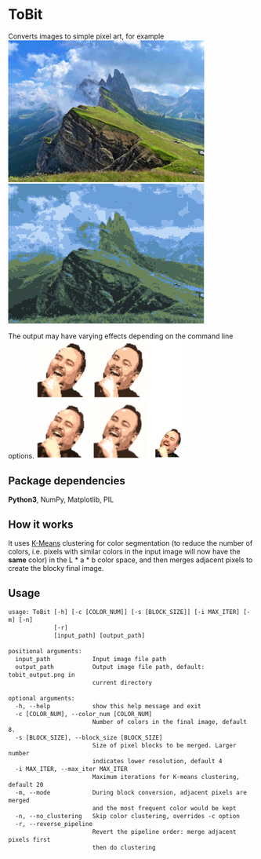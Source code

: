 # ToBit
Converts images to simple pixel art, for example <br>
<a href="url"><img src="https://github.com/luke0321li/ToBit/blob/master/tests/mountain.jpeg?raw=true" width="400"></a>
<a href="url"><img src="https://github.com/luke0321li/ToBit/blob/master/tests/mountain_output_large.png?raw=true" width="400"></a>

The output may have varying effects depending on the command line options.
<a href="url"><img src="https://github.com/luke0321li/ToBit/blob/master/tests/LULsample.png?raw=true" width="300"></a>

## Package dependencies
<b>Python3</b>, NumPy, Matplotlib, PIL

## How it works
It uses <a href="https://en.wikipedia.org/wiki/K-means_clustering">K-Means</a> clustering for color segmentation (to reduce the number of colors, i.e. pixels with similar colors in the input image will now have the <b>same</b> color) in the L * a * b color space, and then merges adjacent pixels to create the blocky final image. 

## Usage 
```
usage: ToBit [-h] [-c [COLOR_NUM]] [-s [BLOCK_SIZE]] [-i MAX_ITER] [-m] [-n]
             [-r]
             [input_path] [output_path]

positional arguments:
  input_path            Input image file path
  output_path           Output image file path, default: tobit_output.png in
                        current directory

optional arguments:
  -h, --help            show this help message and exit
  -c [COLOR_NUM], --color_num [COLOR_NUM]
                        Number of colors in the final image, default 8.
  -s [BLOCK_SIZE], --block_size [BLOCK_SIZE]
                        Size of pixel blocks to be merged. Larger number
                        indicates lower resolution, default 4
  -i MAX_ITER, --max_iter MAX_ITER
                        Maximum iterations for K-means clustering, default 20
  -m, --mode            During block conversion, adjacent pixels are merged
                        and the most frequent color would be kept
  -n, --no_clustering   Skip color clustering, overrides -c option
  -r, --reverse_pipeline
                        Revert the pipeline order: merge adjacent pixels first
                        then do clustering
```
